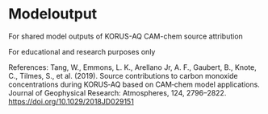 # Modeloutput

For shared model outputs of KORUS-AQ CAM-chem source attribution

For educational and research purposes only

References: Tang, W., Emmons, L. K., Arellano Jr, A. F., Gaubert, B., Knote, C., Tilmes, S., et al. (2019). Source contributions to carbon monoxide concentrations during KORUS‐AQ based on CAM‐chem model applications. Journal of Geophysical Research: Atmospheres, 124, 2796–2822. https://doi.org/10.1029/2018JD029151
